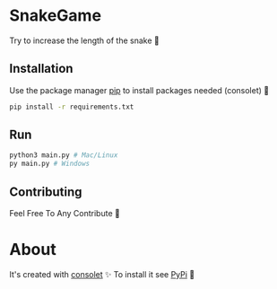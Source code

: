 # SnakeGame
Try to increase the length of the snake 🐍

## Installation

Use the package manager [pip](https://pip.pypa.io/en/stable/) to install packages needed (consolet) 🎁

```bash
pip install -r requirements.txt
```

## Run

```bash
python3 main.py # Mac/Linux
py main.py # Windows
```

## Contributing
Feel Free To Any Contribute 💖

# About
It's created with [consolet](https://github.com/mr-nazari/Consolet) ✨
To install it see [PyPi](https://pypi.org/project/consolet/) 🙌
